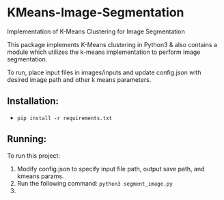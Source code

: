 # KMeans-Image-Segmentation
Implementation of K-Means Clustering for Image Segmentation

This package implements K-Means clustering in Python3 & also contains a module which utilizes the k-means implementation to perform image segmentation. 

To run, place input files in images/inputs and update config.json with desired image path and other k means parameters.

## Installation:
- `pip install -r requirements.txt`

## Running:
To run this project:
1. Modify config.json to specify input file path, output save path, and kmeans params.
2. Run the following command: `python3 segment_image.py`
3. 
